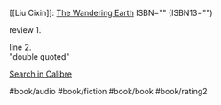 [[Liu Cixin]]: [The Wandering Earth](https://www.goodreads.com/book/show/13554058)
ISBN="" (ISBN13="")

review 1.  
  
line 2.  
"double quoted"

[Search in Calibre](calibre://search/_?q=The+Wandering+Earth)

#book/audio #book/fiction #book/book #book/rating2
